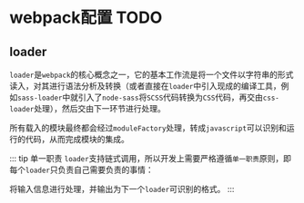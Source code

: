 # webpack配置 TODO

## loader

`loader`是`webpack`的核心概念之一，它的基本工作流是将一个文件以字符串的形式读入，对其进行语法分析及转换（或者直接在`loader`中引入现成的编译工具，例如`sass-loader`中就引入了`node-sass`将`SCSS`代码转换为`CSS`代码，再交由`css-loader`处理），然后交由下一环节进行处理。

所有载入的模块最终都会经过`moduleFactory`处理，转成`javascript`可以识别和运行的代码，从而完成模块的集成。

::: tip 单一职责
`loader`支持链式调用，所以开发上需要严格遵循`单一职责`原则，即每个`loader`只负责自己需要负责的事情：

将输入信息进行处理，并输出为下一个`loader`可识别的格式。
:::
